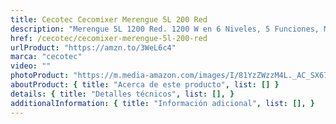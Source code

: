 ```yaml
---
title: Cecotec Cecomixer Merengue 5L 200 Red
description: "Merengue 5L 1200 Red. 1200 W en 6 Niveles, 5 Funciones, Movimiento Planetario, Diseño Elegante, Bol de Acero de 5 L y Accesorios para Batir y Amasar"
href: /cecotec/cecomixer-merengue-5l-200-red
urlProduct: "https://amzn.to/3WeL6c4"
marca: "cecotec"
video: ""
photoProduct: "https://m.media-amazon.com/images/I/81YzZWzzM4L._AC_SX679_.jpg"
aboutProduct: { title: "Acerca de este producto", list: [] }
details: { title: "Detalles técnicos", list: [], }
additionalInformation: { title: "Información adicional", list: [], }
---
```

